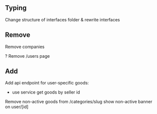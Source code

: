 ## Typing

Change structure of interfaces folder & rewrite interfaces

## Remove

Remove companies

? Remove /users page

## Add

Add api endpoint for user-specific goods:

-   use service get goods by seller id

Remove non-active goods from /categories/slug
show non-active banner on user/[id]
